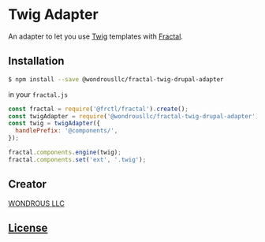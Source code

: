 # Twig Adapter

An adapter to let you use [Twig](https://github.com/twigjs/twig.js) templates with [Fractal](http://github.com/frctl/fractal).

## Installation

```bash
$ npm install --save @wondrousllc/fractal-twig-drupal-adapter
```

in your `fractal.js`

```js
const fractal = require('@frctl/fractal').create();
const twigAdapter = require('@wondrousllc/fractal-twig-drupal-adapter');
const twig = twigAdapter({
  handlePrefix: '@components/',
});

fractal.components.engine(twig);
fractal.components.set('ext', '.twig'); 
```

## Creator

[WONDROUS LLC](https://www.wearewondrous.com/)

## [License](LICENSE)
